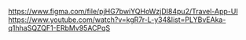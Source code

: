 https://www.figma.com/file/pjHG7bwiYQHoWzjDI84pu2/Travel-App-UI
https://www.youtube.com/watch?v=kgR7r-L-y34&list=PLYBvEAka-q1hhaSQZQF1-ERbMv95ACPqS